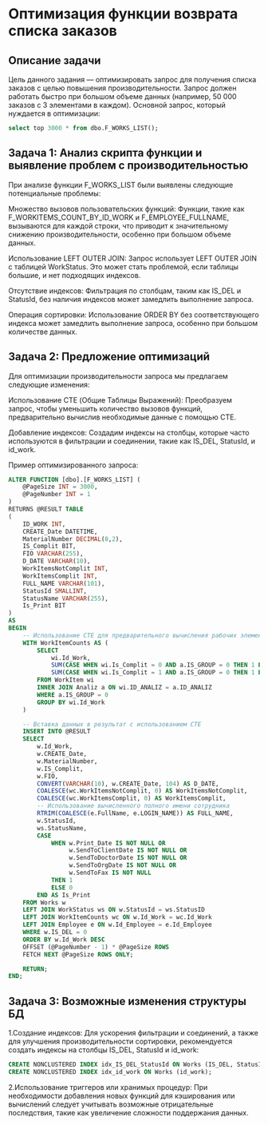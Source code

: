 # Оптимизация функции возврата списка заказов

## Описание задачи

Цель данного задания — оптимизировать запрос для получения списка заказов с целью повышения производительности. Запрос должен работать быстро при большом объеме данных (например, 50 000 заказов с 3 элементами в каждом). Основной запрос, который нуждается в оптимизации:

```sql
select top 3000 * from dbo.F_WORKS_LIST();
``` 
## Задача 1: Анализ скрипта функции и выявление проблем с производительностью
При анализе функции F_WORKS_LIST были выявлены следующие потенциальные проблемы:

Множество вызовов пользовательских функций:
Функции, такие как F_WORKITEMS_COUNT_BY_ID_WORK и F_EMPLOYEE_FULLNAME, вызываются для каждой строки, что приводит к значительному снижению производительности, особенно при большом объеме данных.

Использование LEFT OUTER JOIN:
Запрос использует LEFT OUTER JOIN с таблицей WorkStatus. Это может стать проблемой, если таблицы большие, и нет подходящих индексов.

Отсутствие индексов:
Фильтрация по столбцам, таким как IS_DEL и StatusId, без наличия индексов может замедлить выполнение запроса.

Операция сортировки:
Использование ORDER BY без соответствующего индекса может замедлить выполнение запроса, особенно при большом количестве данных.

## Задача 2: Предложение оптимизаций
Для оптимизации производительности запроса мы предлагаем следующие изменения:

Использование CTE (Общие Таблицы Выражений):
Преобразуем запрос, чтобы уменьшить количество вызовов функций, предварительно вычислив необходимые данные с помощью CTE.

Добавление индексов:
Создадим индексы на столбцы, которые часто используются в фильтрации и соединении, такие как IS_DEL, StatusId, и id_work.

Пример оптимизированного запроса:

```sql
ALTER FUNCTION [dbo].[F_WORKS_LIST] (
    @PageSize INT = 3000,
    @PageNumber INT = 1
)
RETURNS @RESULT TABLE
(
    ID_WORK INT,
    CREATE_Date DATETIME,
    MaterialNumber DECIMAL(8,2),
    IS_Complit BIT,
    FIO VARCHAR(255),
    D_DATE VARCHAR(10),
    WorkItemsNotComplit INT,
    WorkItemsComplit INT,
    FULL_NAME VARCHAR(101),
    StatusId SMALLINT,
    StatusName VARCHAR(255),
    Is_Print BIT
)
AS
BEGIN
    -- Использование CTE для предварительного вычисления рабочих элементов
    WITH WorkItemCounts AS (
        SELECT 
            wi.Id_Work,
            SUM(CASE WHEN wi.Is_Complit = 0 AND a.IS_GROUP = 0 THEN 1 ELSE 0 END) AS WorkItemsNotComplit,
            SUM(CASE WHEN wi.Is_Complit = 1 AND a.IS_GROUP = 0 THEN 1 ELSE 0 END) AS WorkItemsComplit
        FROM WorkItem wi
        INNER JOIN Analiz a ON wi.ID_ANALIZ = a.ID_ANALIZ
        WHERE a.IS_GROUP = 0
        GROUP BY wi.Id_Work
    )

    -- Вставка данных в результат с использованием CTE
    INSERT INTO @RESULT
    SELECT
        w.Id_Work,
        w.CREATE_Date,
        w.MaterialNumber,
        w.IS_Complit,
        w.FIO,
        CONVERT(VARCHAR(10), w.CREATE_Date, 104) AS D_DATE,
        COALESCE(wc.WorkItemsNotComplit, 0) AS WorkItemsNotComplit,
        COALESCE(wc.WorkItemsComplit, 0) AS WorkItemsComplit,
        -- Использование вычисленного полного имени сотрудника
        RTRIM(COALESCE(e.FullName, e.LOGIN_NAME)) AS FULL_NAME,
        w.StatusId,
        ws.StatusName,
        CASE
            WHEN w.Print_Date IS NOT NULL OR
                 w.SendToClientDate IS NOT NULL OR
                 w.SendToDoctorDate IS NOT NULL OR
                 w.SendToOrgDate IS NOT NULL OR
                 w.SendToFax IS NOT NULL
            THEN 1
            ELSE 0
        END AS Is_Print
    FROM Works w
    LEFT JOIN WorkStatus ws ON w.StatusId = ws.StatusID
    LEFT JOIN WorkItemCounts wc ON w.Id_Work = wc.Id_Work
    LEFT JOIN Employee e ON w.Id_Employee = e.Id_Employee
    WHERE w.IS_DEL = 0
    ORDER BY w.Id_Work DESC
    OFFSET (@PageNumber - 1) * @PageSize ROWS
    FETCH NEXT @PageSize ROWS ONLY;

    RETURN;
END;
```

## Задача 3: Возможные изменения структуры БД

1.Создание индексов:
Для ускорения фильтрации и соединений, а также для улучшения производительности сортировки, рекомендуется создать индексы на столбцы IS_DEL, StatusId и id_work:

```sql
CREATE NONCLUSTERED INDEX idx_IS_DEL_StatusId ON Works (IS_DEL, StatusId);
CREATE NONCLUSTERED INDEX idx_id_work ON Works (id_work);
```

2.Использование триггеров или хранимых процедур:
При необходимости добавления новых функций для кэширования или вычислений следует учитывать возможные отрицательные последствия, такие как увеличение сложности поддержания данных.
